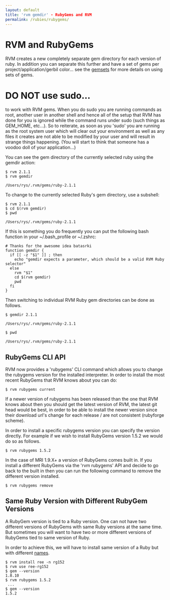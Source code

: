 ```yaml
---
layout: default
title: 'rvm gemdir' - RubyGems and RVM
permalink: /rubies/rubygems/
---
```


# RVM and RubyGems

RVM creates a new completely separate gem directory for each version of ruby. In
addition you can separate this further and have a set of gems per
project/application/gerbil color... see the [gemsets](/gemsets/) for more
details on using sets of gems.

# DO NOT use sudo...

to work with RVM gems. When you do sudo you are running commands as root,
another user in another shell and hence all of the setup that RVM has done for
you is ignored while the command runs under sudo (such things as GEM_HOME,
etc...). So to reiterate, as soon as you 'sudo' you are running as the root
system user which will clear out your environment as well as any files it
creates are not able to be modified by your user and will result in strange
things happening. (You will start to think that someone has a voodoo doll of
your application...)

You can see the gem directory of the currently selected ruby using the gemdir action:

```
$ rvm 2.1.1
$ rvm gemdir

/Users/rys/.rvm/gems/ruby-2.1.1
```

To change to the currently selected Ruby's gem directory, use a subshell:

```
$ rvm 2.1.1
$ cd $(rvm gemdir)
$ pwd

/Users/rys/.rvm/gems/ruby-2.1.1
```

If this is something you do frequently you can put the following bash function
in your ~/.bash_profile or ~/.zshrc:

```
# Thanks for the awesome idea batasrki
function gemdir {
  if [[ -z "$1" ]] ; then
    echo "gemdir expects a parameter, which should be a valid RVM Ruby selector"
  else
    rvm "$1"
    cd $(rvm gemdir)
    pwd
  fi
}
```

Then switching to individual RVM Ruby gem directories can be done as follows.

```
$ gemdir 2.1.1

/Users/rys/.rvm/gems/ruby-2.1.1

$ pwd

/Users/rys/.rvm/gems/ruby-2.1.1
```

## RubyGems CLI API

RVM now provides a 'rubygems' CLI command which allows you to change the
rubygems version for the installed interpreter. In order to install the most
recent RubyGems that RVM knows about you can do:

```
$ rvm rubygems current
```

If a newer version of rubygems has been released than the one that RVM knows
about then you should get the latest version of RVM, the latest git head would
be best, in order to be able to install the newer version since their download
url's change for each release / are not consistent (rubyforge scheme).

In order to install a specific rubygems version you can specify the version
directly. For example if we wish to install RubyGems version 1.5.2 we would do
so as follows.

```
$ rvm rubygems 1.5.2
```

In the case of MRI 1.9.X+ a version of RubyGems comes built in. If you install a
different RubyGems via the 'rvm rubygems' API and decide to go back to the built
in then you can run the following command to remove the different version
installed.

```
$ rvm rubygems remove
```

## Same Ruby Version with Different RubyGem Versions

A RubyGem version is tied to a Ruby version. One can not have two different
versions of RubyGems with same Ruby versions at the same time. But sometimes you
will want to have two or more different versions of RubyGems tied to same
version of Ruby.

In order to achieve this, we will have to install same version of a Ruby but
with different [names](/rubies/named/).

```
$ rvm install ree -n rg152
$ rvm use ree-rg152
$ gem --version
1.8.10
$ rvm rubygems 1.5.2
 ...
$ gem --version
1.5.2
```
